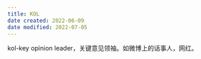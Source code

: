```yaml
---
title: KOL
date created: 2022-06-09
date modified: 2022-07-05
---
```


kol-key opinion leader，关键意见领袖。如微博上的话事人，网红。
